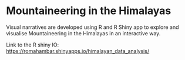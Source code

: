 # Mountaineering in the Himalayas

Visual narratives are developed using R and R Shiny app to explore and visualise Mountaineering in the Himalayas in an interactive way.

Link to the R shiny IO: https://romahambar.shinyapps.io/himalayan_data_analysis/

